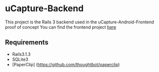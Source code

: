 uCapture-Backend
================
This project is the Rails 3 backend used in the uCapture-Android-Frontend proof of concept
You can find the frontend project [here](https://github.com/jairok/uCapture-Android-Frontend)

Requirements
------------
* Rails3.1.3
* SQLite3
* [PaperClip] (https://github.com/thoughtbot/paperclip)
